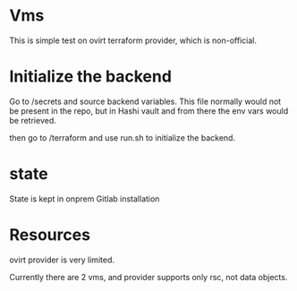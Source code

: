 # Vms

This is simple test on ovirt terraform provider, which is non-official.

# Initialize the backend

Go to /secrets and source backend variables.
This file normally would not be present in the repo, but in Hashi vault and from there the env vars would be retrieved.

then go to /terraform and use run.sh to initialize the backend.


# state

State is kept in onprem Gitlab installation

# Resources

ovirt provider is very limited.

Currently there are 2 vms, and provider supports only rsc, not data objects.
